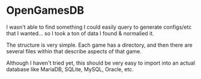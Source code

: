 # OpenGamesDB

I wasn't able to find something I could easily query to generate configs/etc that I wanted... so I took a ton of data I found & normalied it.

The structure is very simple. Each game has a directory, and then there are several files within that describe aspects of that game.

Although I haven't tried yet, this should be very easy to import into an actual database like MariaDB, SQLite, MySQL, Oracle, etc.
